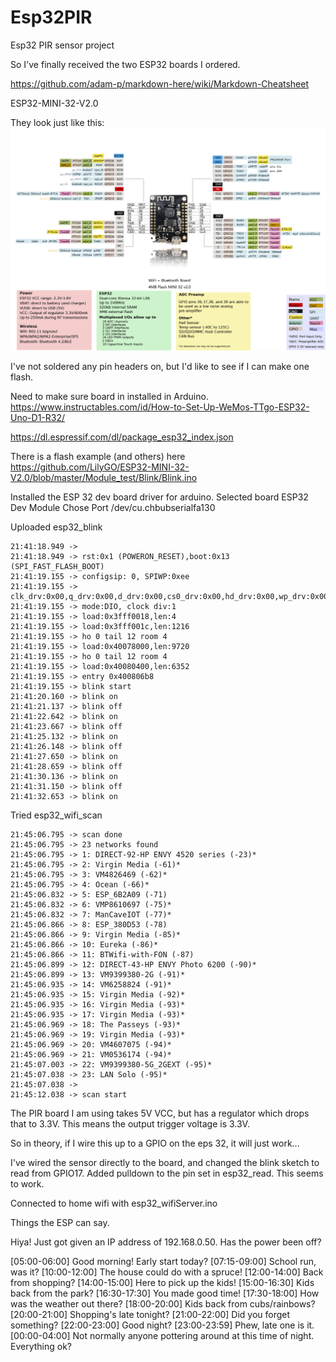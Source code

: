 # Esp32PIR
Esp32 PIR sensor project

So I've finally received the two ESP32 boards I ordered.

https://github.com/adam-p/markdown-here/wiki/Markdown-Cheatsheet

ESP32-MINI-32-V2.0

They look just like this: 
![alt text](./README_img/image1.jpg "Logo Title Text 1")

I've not soldered any pin headers on, but I'd like to see if I can make one flash.

Need to make sure board in installed in Arduino.
https://www.instructables.com/id/How-to-Set-Up-WeMos-TTgo-ESP32-Uno-D1-R32/

https://dl.espressif.com/dl/package_esp32_index.json

There is a flash example (and others) here https://github.com/LilyGO/ESP32-MINI-32-V2.0/blob/master/Module_test/Blink/Blink.ino

Installed the ESP 32 dev board driver for arduino.
Selected board ESP32 Dev Module
Chose Port /dev/cu.chbubserialfa130

Uploaded esp32_blink

```21:41:18.949 -> ⸮⸮ ⸮ ⸮⸮⸮ ⸮   ⸮ ⸮⸮⸮⸮⸮ ⸮⸮             ⸮   ⸮        ⸮        ⸮ ⸮⸮⸮ ⸮⸮⸮⸮⸮⸮⸮Ғ⸮Ҫ⸮j
21:41:18.949 -> 
21:41:18.949 -> rst:0x1 (POWERON_RESET),boot:0x13 (SPI_FAST_FLASH_BOOT)
21:41:19.155 -> configsip: 0, SPIWP:0xee
21:41:19.155 -> clk_drv:0x00,q_drv:0x00,d_drv:0x00,cs0_drv:0x00,hd_drv:0x00,wp_drv:0x00
21:41:19.155 -> mode:DIO, clock div:1
21:41:19.155 -> load:0x3fff0018,len:4
21:41:19.155 -> load:0x3fff001c,len:1216
21:41:19.155 -> ho 0 tail 12 room 4
21:41:19.155 -> load:0x40078000,len:9720
21:41:19.155 -> ho 0 tail 12 room 4
21:41:19.155 -> load:0x40080400,len:6352
21:41:19.155 -> entry 0x400806b8
21:41:19.155 -> blink start
21:41:20.160 -> blink on
21:41:21.137 -> blink off
21:41:22.642 -> blink on
21:41:23.667 -> blink off
21:41:25.132 -> blink on
21:41:26.148 -> blink off
21:41:27.650 -> blink on
21:41:28.659 -> blink off
21:41:30.136 -> blink on
21:41:31.150 -> blink off
21:41:32.653 -> blink on
```

Tried esp32_wifi_scan

```
21:45:06.795 -> scan done
21:45:06.795 -> 23 networks found
21:45:06.795 -> 1: DIRECT-92-HP ENVY 4520 series (-23)*
21:45:06.795 -> 2: Virgin Media (-61)*
21:45:06.795 -> 3: VM4826469 (-62)*
21:45:06.795 -> 4: Ocean (-66)*
21:45:06.832 -> 5: ESP_6B2A09 (-71) 
21:45:06.832 -> 6: VMP8610697 (-75)*
21:45:06.832 -> 7: ManCaveIOT (-77)*
21:45:06.866 -> 8: ESP_380D53 (-78) 
21:45:06.866 -> 9: Virgin Media (-85)*
21:45:06.866 -> 10: Eureka (-86)*
21:45:06.866 -> 11: BTWifi-with-FON (-87) 
21:45:06.899 -> 12: DIRECT-43-HP ENVY Photo 6200 (-90)*
21:45:06.899 -> 13: VM9399380-2G (-91)*
21:45:06.935 -> 14: VM6258824 (-91)*
21:45:06.935 -> 15: Virgin Media (-92)*
21:45:06.935 -> 16: Virgin Media (-93)*
21:45:06.935 -> 17: Virgin Media (-93)*
21:45:06.969 -> 18: The Passeys (-93)*
21:45:06.969 -> 19: Virgin Media (-93)*
21:45:06.969 -> 20: VM4607075 (-94)*
21:45:06.969 -> 21: VM0536174 (-94)*
21:45:07.003 -> 22: VM9399380-5G_2GEXT (-95)*
21:45:07.038 -> 23: LAN Solo (-95)*
21:45:07.038 -> 
21:45:12.038 -> scan start
```

The PIR board I am using takes 5V VCC, but has a regulator which drops that to 3.3V.
This means the output trigger voltage is 3.3V.

So in theory, if I wire this up to a GPIO on the eps 32, it will just work...

I've wired the sensor directly to the board, and changed the blink sketch to read from GPIO17.
Added pulldown to the pin set in esp32_read. This seems to work.

Connected to home wifi with esp32_wifiServer.ino

Things the ESP can say.


Hiya! Just got given an IP address of 192.168.0.50. Has the power been off?

[05:00-06:00] Good morning! Early start today?
[07:15-09:00] School run, was it?
[10:00-12:00] The house could do with a spruce!
[12:00-14:00] Back from shopping?
[14:00-15:00] Here to pick up the kids!
[15:00-16:30] Kids back from the park?
[16:30-17:30] You made good time!
[17:30-18:00] How was the weather out there?
[18:00-20:00] Kids back from cubs/rainbows?
[20:00-21:00] Shopping's late tonight?
[21:00-22:00] Did you forget something?
[22:00-23:00] Good night?
[23:00-23:59] Phew, late one is it. 
[00:00-04:00] Not normally anyone pottering around at this time of night. Everything ok?

